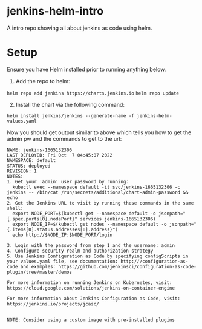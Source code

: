 # jenkins-helm-intro
A intro repo showing all about jenkins as code using helm.

# Setup
Ensure you have Helm installed prior to running anything below.

1. Add the repo to helm:

`helm repo add jenkins https://charts.jenkins.io`
`helm repo update`

2. Install the chart via the following command:

`helm install jenkins/jenkins --generate-name -f jenkins-helm-values.yaml`

Now you should get output similar to above which tells you how to get the admin pw and the commands to get to the url:

```
NAME: jenkins-1665132306
LAST DEPLOYED: Fri Oct  7 04:45:07 2022
NAMESPACE: default
STATUS: deployed
REVISION: 1
NOTES:
1. Get your 'admin' user password by running:
  kubectl exec --namespace default -it svc/jenkins-1665132306 -c jenkins -- /bin/cat /run/secrets/additional/chart-admin-password && echo
2. Get the Jenkins URL to visit by running these commands in the same shell:
  export NODE_PORT=$(kubectl get --namespace default -o jsonpath="{.spec.ports[0].nodePort}" services jenkins-1665132306)
  export NODE_IP=$(kubectl get nodes --namespace default -o jsonpath="{.items[0].status.addresses[0].address}")
  echo http://$NODE_IP:$NODE_PORT/login

3. Login with the password from step 1 and the username: admin
4. Configure security realm and authorization strategy
5. Use Jenkins Configuration as Code by specifying configScripts in your values.yaml file, see documentation: http:///configuration-as-code and examples: https://github.com/jenkinsci/configuration-as-code-plugin/tree/master/demos

For more information on running Jenkins on Kubernetes, visit:
https://cloud.google.com/solutions/jenkins-on-container-engine

For more information about Jenkins Configuration as Code, visit:
https://jenkins.io/projects/jcasc/


NOTE: Consider using a custom image with pre-installed plugins
```